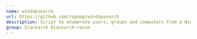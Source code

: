 ```yaml
---
name: windapsearch
url: https://github.com/ropnop/windapsearch
description: Script to enumerate users, groups and computers from a Windows domain through LDAP queries.
group: blackarch blackarch-recon
---
```

